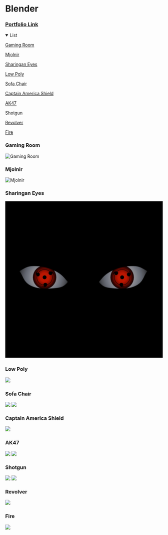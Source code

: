 # Blender

### [Portfolio Link](https://www.shrimadbhagwat01.tk/projects)

<details open>

<summary>List</summary>

[Gaming Room](#gaming-room)

[Mjolnir](#mjolnir)

[Sharingan Eyes](#sharingan-eyes)

[Low Poly](#low-poly)

[Sofa Chair](#sofa-chair)

[Captain America Shield](#captain-america-shield)

[AK47](#ak47)

[Shotgun](#shotgun)

[Revolver](#revolver)

[Fire](#fire)

</details>

### Gaming Room

![Gaming Room](renders/gaming_room.png)

### Mjolnir

![Mjolnir](renders/mjolnir.png)

### Sharingan Eyes

![Sharingan Eyes](renders/eyes.png)

### Low Poly

![](renders/lowpoly.gif)

### Sofa Chair

![](renders/sofa-chair.png)
![](renders/sofa-chair2.png)

### Captain America Shield

![](renders/captain_shield1.png)

### AK47

![](renders/ak47.png)
![](renders/ak47-1.png)

### Shotgun

![](renders/shotgun.png)
![](renders/shotgun1.png)

### Revolver

![](renders/pistol.png)

### Fire

![](renders/fire.gif)
